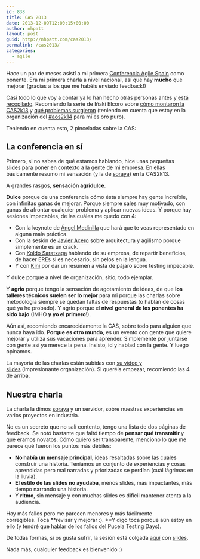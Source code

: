 ```yaml
---
id: 838
title: CAS 2013
date: 2013-12-09T12:00:15+00:00
author: nhpatt
layout: post
guid: http://nhpatt.com/cas2013/
permalink: /cas2013/
categories:
  - agile
---
```

Hace un par de meses asistí a mi primera [Conferencia Agile Spain](http://conferencia2013.agile-spain.org/) como ponente. Era mi primera charla a nivel nacional, así que hay **mucho** que mejorar (gracias a los que me habéis enviado feedback!)

Casi todo lo que voy a contar ya lo han hecho otras personas antes [y está recopilado](https://accounts.google.com/ServiceLogin?service=wise&passive=1209600&continue=https%3A%2F%2Fdocs.google.com%2Fdocument%2Fd%2F1O81ft384ZFfgpFOg04JyZbcXsG8WbLcfa2Whfy01iDo%2Fedit&followup=https%3A%2F%2Fdocs.google.com%2Fdocument%2Fd%2F1O81ft384ZFfgpFOg04JyZbcXsG8WbLcfa2Whfy01iDo%2Fedit&ltmpl=docs). Recomiendo la serie de Iñaki Elcoro sobre [cómo montaron la CAS2k13](http://ielcoro.azurewebsites.net/2013/10/15/desmontando-la-conferencia-agile-spain-2013-i/) y [qué problemas surgieron](http://ielcoro.azurewebsites.net/2013/10/17/desmontando-la-conferencia-agile-spain-2013-ii/) (teniendo en cuenta que estoy en la organización del [#aos2k14](https://twitter.com/aos2k14) para mí es oro puro).

Teniendo en cuenta esto, 2 pinceladas sobre la CAS:


## La conferencia en sí

Primero, si no sabes de qué estamos hablando, hice unas pequeñas [slides](http://www.slideshare.net/nhpatt/cas-2013-29224349) para poner en contexto a la gente de mi empresa. En ellas básicamente resumo mi sensación (y la de [soraya](https://twitter.com/sorayavay)) en la CAS2k13.

A grandes rasgos, **sensación agridulce**.

**Dulce** porque de una conferencia cómo ésta siempre hay gente increíble, con infinitas ganas de mejorar. Porque siempre sales muy motivado, con ganas de afrontar cualquier problema y aplicar nuevas ideas. Y porque hay sesiones impecables, de las cuáles me quedo con 4:

  * Con la keynote de [Ángel Medinilla](https://www.youtube.com/watch?v=tQno_-_oxK0) que hará que te veas representado en alguna mala práctica.
  * Con la sesión de [Javier Acero](https://www.youtube.com/watch?v=6TU-Bgf1Gxk) sobre arquitectura y agilismo porque simplemente es un crack.
  * Con [Koldo Saratxaga](https://www.youtube.com/watch?v=StbOO2VtD9U) hablando de su empresa, de repartir beneficios, de hacer EREs si es necesario, sin pelos en la lengua.
  * Y con [Kini](https://www.youtube.com/watch?v=6GAOSwwstO4) por dar un resumen a vista de pájaro sobre testing impecable.

Y dulce porque a nivel de organización, sitio, todo ejemplar.

Y **agrio** porque tengo la sensación de agotamiento de ideas, de que **los talleres técnicos suelen ser lo mejor** para mi porque las charlas sobre metodología siempre se quedan faltas de respuestas (o hablan de cosas qué ya he probado). Y agrio porque el **nivel general de los ponentes ha sido bajo** (IMHO **y yo el primero**!).

Aún así, recomiendo encarecidamente la CAS, sobre todo para alguien que nunca haya ido. **Porque es otro mundo**, es un evento con gente que quiere mejorar y utiliza sus vacaciones para aprender. Simplemente por juntarse con gente así ya merece la pena. Insisto, id y hablad con la gente. Y luego opinamos.

La mayoría de las charlas están subidas con [su vídeo y slides](http://conferencia2013.agile-spain.org/programa/) (impresionante organización). Si queréis empezar, recomiendo las 4 de arriba.

## Nuestra charla

La charla la dimos [soraya](https://twitter.com/sorayavay) y un servidor, sobre nuestras experiencias en varios proyectos en industria.

No es un secreto que no salí contento, tengo una lista de dos páginas de feedback. Se notó bastante que faltó tiempo de **pensar qué transmitir** y que eramos novatos. Cómo quiero ser transparente, menciono lo que me parece qué fueron los puntos más débiles:

  * **No había un mensaje principal**, ideas resaltadas sobre las cuales construir una historia. Teníamos un conjunto de experiencias y cosas aprendidas pero mal narradas y priorizadas se perdían (cuál lágrimas en la lluvia).
  * **El estilo de las slides no ayudaba**, menos slides, más impactantes, más tiempo narrando una historia.
  * Y **ritmo**, sin mensaje y con muchas slides es difícil mantener atenta a la audiencia.

Hay más fallos pero me parecen menores y más fácilmente corregibles. Toca **revisar y mejorar :). **Y digo toca porque aún estoy en ello (y tendré que hablar de los fallos del Pucela Testing Days).

De todas formas, si os gusta sufrir, la sesión está colgada [aquí](https://www.youtube.com/watch?v=-76zEz9brVg) con [slides](http://nhpatt.com/slides/lo_que_aprendi/#/step-1).

Nada más, cualquier feedback es bienvenido :)

